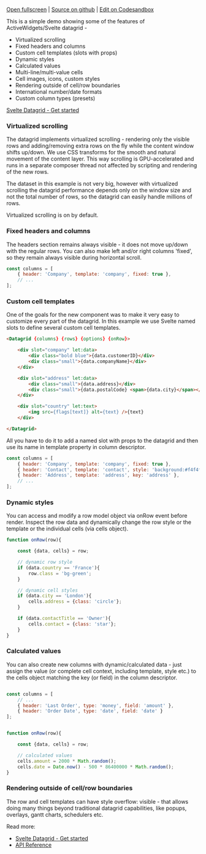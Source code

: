 
[Open fullscreen](/demo/) | [Source on github](https://github.com/activewidgets/svelte/tree/master/examples/demo) | [Edit on Codesandbox](https://codesandbox.io/s/fgqbx)

This is a simple demo showing some of the features of ActiveWidgets/Svelte datagrid -

- Virtualized scrolling
- Fixed headers and columns
- Custom cell templates (slots with props)
- Dynamic styles
- Calculated values
- Multi-line/multi-value cells
- Cell images, icons, custom styles
- Rendering outside of cell/row boundaries
- International number/date formats
- Custom column types (presets)

[Svelte Datagrid - Get started](https://activewidgets.com/guide/env/svelte/)

### Virtualized scrolling

The datagrid implements virtualized scrolling - rendering only the visible rows and adding/removing extra rows on the fly 
while the content window shifts up/down. We use CSS transforms for the smooth and natural movement of the content layer. 
This way scrolling is GPU-accelerated and runs in a separate composer thread not affected by scripting
and rendering of the new rows.

The dataset in this example is not very big, however with virtualized scrolling the datagrid performance depends 
only on the window size and not the total number of rows, so the datagrid can easily handle millions of rows.

Virtualized scrolling is on by default.

### Fixed headers and columns

The headers section remains always visible - it does not move up/down with the regular rows. 
You can also make left and/or right columns 'fixed', so they remain always visible during horizontal scroll.

```js
const columns = [
    { header: 'Company', template: 'company', fixed: true },
    // ...
];
```

### Custom cell templates

One of the goals for the new component was to make it very easy to customize every part of the datagrid.
In this example we use Svelte named slots to define several custom cell templates.

```html
<Datagrid {columns} {rows} {options} {onRow}>

    <div slot="company" let:data>
        <div class="bold blue">{data.customerID}</div>
        <div class="small">{data.companyName}</div>
    </div>

    <div slot="address" let:data>
        <div class="small">{data.address}</div>
        <div class="small">{data.postalCode} <span>{data.city}</span></div>
    </div>

    <div slot="country" let:text>
        <img src={flags[text]} alt={text} />{text}
    </div>

</Datagrid>
```

All you have to do it to add a named slot with props to the datagrid and then use its name in template property in column descriptor.

```js
const columns = [
    { header: 'Company', template: 'company', fixed: true },
    { header: 'Contact', template: 'contact', style: 'background:#f4f4f4', key: 'contact' },
    { header: 'Address', template: 'address', key: 'address' },
    // ...
];
```

### Dynamic styles

You can access and modify a row model object via onRow event before render. Inspect the row data
and dynamically change the row style or the template or the individual cells (via cells object).

```js
function onRow(row){

    const {data, cells} = row;

    // dynamic row style
    if (data.country == 'France'){
        row.class = 'bg-green';
    }

    // dynamic cell styles
    if (data.city == 'London'){
        cells.address = {class: 'circle'};
    }

    if (data.contactTitle == 'Owner'){
        cells.contact = {class: 'star'};
    }
}
```

### Calculated values

You can also create new columns with dynamic/calculated data - just assign the value 
(or complete cell context, including template, style etc.) to the cells object matching the key (or field) in the column descriptor.

```js

const columns = [
    // ...
    { header: 'Last Order', type: 'money', field: 'amount' },
    { header: 'Order Date', type: 'date', field: 'date' }
];


function onRow(row){

    const {data, cells} = row;

    // calculated values
    cells.amount = 2000 * Math.random();
    cells.date = Date.now() - 500 * 86400000 * Math.random();
}
```

### Rendering outside of cell/row boundaries

The row and cell templates can have style overflow: visible - that allows doing many things beyond traditional datagrid capabilities,
like popups, overlays, gantt charts, schedulers etc.


Read more:

- [Svelte Datagrid - Get started](https://activewidgets.com/guide/env/svelte/)
- [API Reference](https://activewidgets.com/api/)